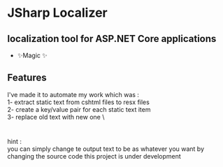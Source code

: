 # JSharp Localizer
## localization tool for ASP.NET Core applications


- ✨Magic ✨

## Features
I've made it to automate my work which was :\
1- extract static text from cshtml files to resx files\
2- create a key/value pair for each static text item\
3- replace old text with new one \
#
hint :\
you can simply change te output text to be as whatever you want by changing the source code
this project is under development
